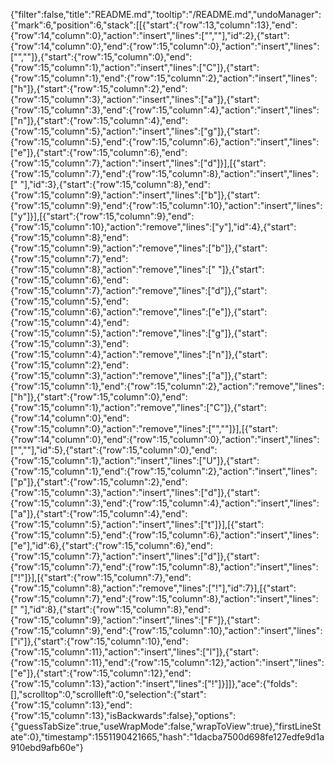 {"filter":false,"title":"README.md","tooltip":"/README.md","undoManager":{"mark":6,"position":6,"stack":[[{"start":{"row":13,"column":13},"end":{"row":14,"column":0},"action":"insert","lines":["",""],"id":2},{"start":{"row":14,"column":0},"end":{"row":15,"column":0},"action":"insert","lines":["",""]},{"start":{"row":15,"column":0},"end":{"row":15,"column":1},"action":"insert","lines":["C"]},{"start":{"row":15,"column":1},"end":{"row":15,"column":2},"action":"insert","lines":["h"]},{"start":{"row":15,"column":2},"end":{"row":15,"column":3},"action":"insert","lines":["a"]},{"start":{"row":15,"column":3},"end":{"row":15,"column":4},"action":"insert","lines":["n"]},{"start":{"row":15,"column":4},"end":{"row":15,"column":5},"action":"insert","lines":["g"]},{"start":{"row":15,"column":5},"end":{"row":15,"column":6},"action":"insert","lines":["e"]},{"start":{"row":15,"column":6},"end":{"row":15,"column":7},"action":"insert","lines":["d"]}],[{"start":{"row":15,"column":7},"end":{"row":15,"column":8},"action":"insert","lines":[" "],"id":3},{"start":{"row":15,"column":8},"end":{"row":15,"column":9},"action":"insert","lines":["b"]},{"start":{"row":15,"column":9},"end":{"row":15,"column":10},"action":"insert","lines":["y"]}],[{"start":{"row":15,"column":9},"end":{"row":15,"column":10},"action":"remove","lines":["y"],"id":4},{"start":{"row":15,"column":8},"end":{"row":15,"column":9},"action":"remove","lines":["b"]},{"start":{"row":15,"column":7},"end":{"row":15,"column":8},"action":"remove","lines":[" "]},{"start":{"row":15,"column":6},"end":{"row":15,"column":7},"action":"remove","lines":["d"]},{"start":{"row":15,"column":5},"end":{"row":15,"column":6},"action":"remove","lines":["e"]},{"start":{"row":15,"column":4},"end":{"row":15,"column":5},"action":"remove","lines":["g"]},{"start":{"row":15,"column":3},"end":{"row":15,"column":4},"action":"remove","lines":["n"]},{"start":{"row":15,"column":2},"end":{"row":15,"column":3},"action":"remove","lines":["a"]},{"start":{"row":15,"column":1},"end":{"row":15,"column":2},"action":"remove","lines":["h"]},{"start":{"row":15,"column":0},"end":{"row":15,"column":1},"action":"remove","lines":["C"]},{"start":{"row":14,"column":0},"end":{"row":15,"column":0},"action":"remove","lines":["",""]}],[{"start":{"row":14,"column":0},"end":{"row":15,"column":0},"action":"insert","lines":["",""],"id":5},{"start":{"row":15,"column":0},"end":{"row":15,"column":1},"action":"insert","lines":["U"]},{"start":{"row":15,"column":1},"end":{"row":15,"column":2},"action":"insert","lines":["p"]},{"start":{"row":15,"column":2},"end":{"row":15,"column":3},"action":"insert","lines":["d"]},{"start":{"row":15,"column":3},"end":{"row":15,"column":4},"action":"insert","lines":["a"]},{"start":{"row":15,"column":4},"end":{"row":15,"column":5},"action":"insert","lines":["t"]}],[{"start":{"row":15,"column":5},"end":{"row":15,"column":6},"action":"insert","lines":["e"],"id":6},{"start":{"row":15,"column":6},"end":{"row":15,"column":7},"action":"insert","lines":["d"]},{"start":{"row":15,"column":7},"end":{"row":15,"column":8},"action":"insert","lines":["!"]}],[{"start":{"row":15,"column":7},"end":{"row":15,"column":8},"action":"remove","lines":["!"],"id":7}],[{"start":{"row":15,"column":7},"end":{"row":15,"column":8},"action":"insert","lines":[" "],"id":8},{"start":{"row":15,"column":8},"end":{"row":15,"column":9},"action":"insert","lines":["F"]},{"start":{"row":15,"column":9},"end":{"row":15,"column":10},"action":"insert","lines":["i"]},{"start":{"row":15,"column":10},"end":{"row":15,"column":11},"action":"insert","lines":["l"]},{"start":{"row":15,"column":11},"end":{"row":15,"column":12},"action":"insert","lines":["e"]},{"start":{"row":15,"column":12},"end":{"row":15,"column":13},"action":"insert","lines":["!"]}]]},"ace":{"folds":[],"scrolltop":0,"scrollleft":0,"selection":{"start":{"row":15,"column":13},"end":{"row":15,"column":13},"isBackwards":false},"options":{"guessTabSize":true,"useWrapMode":false,"wrapToView":true},"firstLineState":0},"timestamp":1551190421665,"hash":"1dacba7500d698fe127edfe9d1a910ebd9afb60e"}